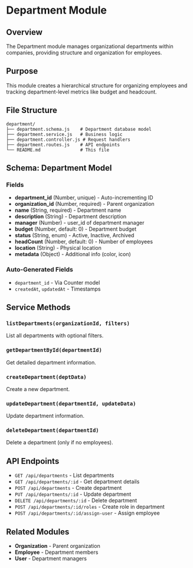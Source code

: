 # Department Module

## Overview
The Department module manages organizational departments within companies, providing structure and organization for employees.

## Purpose
This module creates a hierarchical structure for organizing employees and tracking department-level metrics like budget and headcount.

## File Structure
```
department/
├── department.schema.js    # Department database model
├── department.service.js   # Business logic
├── department.controller.js # Request handlers
├── department.routes.js    # API endpoints
└── README.md               # This file
```

## Schema: Department Model

### Fields
- **department_id** (Number, unique) - Auto-incrementing ID
- **organization_id** (Number, required) - Parent organization
- **name** (String, required) - Department name
- **description** (String) - Department description
- **manager** (Number) - user_id of department manager
- **budget** (Number, default: 0) - Department budget
- **status** (String, enum) - Active, Inactive, Archived
- **headCount** (Number, default: 0) - Number of employees
- **location** (String) - Physical location
- **metadata** (Object) - Additional info (color, icon)

### Auto-Generated Fields
- `department_id` - Via Counter model
- `createdAt`, `updatedAt` - Timestamps

## Service Methods

### `listDepartments(organizationId, filters)`
List all departments with optional filters.

### `getDepartmentById(departmentId)`
Get detailed department information.

### `createDepartment(deptData)`
Create a new department.

### `updateDepartment(departmentId, updateData)`
Update department information.

### `deleteDepartment(departmentId)`
Delete a department (only if no employees).

## API Endpoints

- `GET /api/departments` - List departments
- `GET /api/departments/:id` - Get department details
- `POST /api/departments` - Create department
- `PUT /api/departments/:id` - Update department
- `DELETE /api/departments/:id` - Delete department
- `POST /api/departments/:id/roles` - Create role in department
- `POST /api/departments/:id/assign-user` - Assign employee

## Related Modules
- **Organization** - Parent organization
- **Employee** - Department members
- **User** - Department managers
